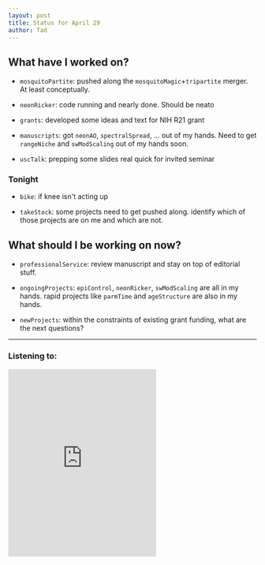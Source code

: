 ```yaml
---
layout: post 
title: Status for April 29 
author: Tad
---
```


## What have I worked on?

* `mosquitoPartite`: pushed along the `mosquitoMagic`+`tripartite` merger. At least conceptually.

* `neonRicker`: code running and nearly done. Should be neato

* `grants`: developed some ideas and text for NIH R21 grant

* `manuscripts`: got `neonAO`, `spectralSpread`, ...  out of my hands. Need to get `rangeNiche` and `swModScaling` out of my hands soon.

* `uscTalk`: prepping some slides real quick for invited seminar


### Tonight

* `bike`: if knee isn't acting up

* `takeStock`: some projects need to get pushed along. identify which of those projects are on me and which are not.



## What should I be working on now?

* `professionalService`: review manuscript and stay on top of editorial stuff.

* `ongoingProjects`: `epiControl`, `neonRicker`, `swModScaling` are all in my hands. rapid projects like `parmTime` and `ageStructure` are also in my hands. 

* `newProjects`: within the constraints of existing grant funding, what are the next questions?


--- 

### Listening to:

<iframe src="https://open.spotify.com/embed/track/5XwNBbIO4plWomRqDL3N1L" width="300" height="380" frameborder="0" allowtransparency="true" allow="encrypted-media"></iframe>

<i class='fa fa-code' style='color:pink'></i>
